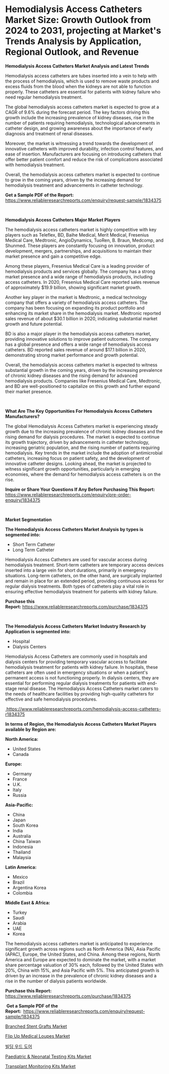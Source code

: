 <p><h1>Hemodialysis Access Catheters Market Size: Growth Outlook from 2024 to 2031, projecting at Market's Trends Analysis by Application, Regional Outlook, and Revenue</h1></p><p><strong>Hemodialysis Access Catheters Market Analysis and Latest Trends</strong></p>
<p><p>Hemodialysis access catheters are tubes inserted into a vein to help with the process of hemodialysis, which is used to remove waste products and excess fluids from the blood when the kidneys are not able to function properly. These catheters are essential for patients with kidney failure who need regular hemodialysis treatment.</p><p>The global hemodialysis access catheters market is expected to grow at a CAGR of 9.6% during the forecast period. The key factors driving this growth include the increasing prevalence of kidney diseases, rise in the number of patients requiring hemodialysis, technological advancements in catheter design, and growing awareness about the importance of early diagnosis and treatment of renal diseases.</p><p>Moreover, the market is witnessing a trend towards the development of innovative catheters with improved durability, infection control features, and ease of insertion. Manufacturers are focusing on introducing catheters that offer better patient comfort and reduce the risk of complications associated with hemodialysis treatment.</p><p>Overall, the hemodialysis access catheters market is expected to continue to grow in the coming years, driven by the increasing demand for hemodialysis treatment and advancements in catheter technology.</p></p>
<p><strong>Get a Sample PDF of the Report:&nbsp;</strong> <a href="https://www.reliableresearchreports.com/enquiry/request-sample/1834375">https://www.reliableresearchreports.com/enquiry/request-sample/1834375</a></p>
<p>&nbsp;</p>
<p><strong>Hemodialysis Access Catheters Major Market Players</strong></p>
<p><p>The hemodialysis access catheters market is highly competitive with key players such as Teleflex, BD, Baihe Medical, Merit Medical, Fresenius Medical Care, Medtronic, AngioDynamics, TuoRen, B. Braun, Medcomp, and Shunmed. These players are constantly focusing on innovation, product development, mergers, partnerships, and acquisitions to maintain their market presence and gain a competitive edge.</p><p>Among these players, Fresenius Medical Care is a leading provider of hemodialysis products and services globally. The company has a strong market presence and a wide range of hemodialysis products, including access catheters. In 2020, Fresenius Medical Care reported sales revenue of approximately $19.9 billion, showing significant market growth.</p><p>Another key player in the market is Medtronic, a medical technology company that offers a variety of hemodialysis access catheters. The company has been focusing on expanding its product portfolio and enhancing its market share in the hemodialysis market. Medtronic reported sales revenue of about $30.1 billion in 2020, indicating substantial market growth and future potential.</p><p>BD is also a major player in the hemodialysis access catheters market, providing innovative solutions to improve patient outcomes. The company has a global presence and offers a wide range of hemodialysis access catheters. BD reported sales revenue of around $17.1 billion in 2020, demonstrating strong market performance and growth potential.</p><p>Overall, the hemodialysis access catheters market is expected to witness substantial growth in the coming years, driven by the increasing prevalence of chronic kidney diseases and the rising demand for advanced hemodialysis products. Companies like Fresenius Medical Care, Medtronic, and BD are well-positioned to capitalize on this growth and further expand their market presence.</p></p>
<p>&nbsp;</p>
<p><strong>What Are The Key Opportunities For Hemodialysis Access Catheters Manufacturers?</strong></p>
<p><p>The global Hemodialysis Access Catheters market is experiencing steady growth due to the increasing prevalence of chronic kidney diseases and the rising demand for dialysis procedures. The market is expected to continue its growth trajectory, driven by advancements in catheter technology, increasing geriatric population, and the rising number of patients requiring hemodialysis. Key trends in the market include the adoption of antimicrobial catheters, increasing focus on patient safety, and the development of innovative catheter designs. Looking ahead, the market is projected to witness significant growth opportunities, particularly in emerging economies, where the demand for hemodialysis access catheters is on the rise.</p></p>
<p><strong>Inquire or Share Your Questions If Any Before Purchasing This Report:</strong> <a href="https://www.reliableresearchreports.com/enquiry/pre-order-enquiry/1834375">https://www.reliableresearchreports.com/enquiry/pre-order-enquiry/1834375</a></p>
<p>&nbsp;</p>
<p><strong>Market Segmentation</strong></p>
<p><strong>The Hemodialysis Access Catheters Market Analysis by types is segmented into:</strong></p>
<p><ul><li>Short Term Catheter</li><li>Long Term Catheter</li></ul></p>
<p><p>Hemodialysis Access Catheters are used for vascular access during hemodialysis treatment. Short-term catheters are temporary access devices inserted into a large vein for short durations, primarily in emergency situations. Long-term catheters, on the other hand, are surgically implanted and remain in place for an extended period, providing continuous access for regular dialysis treatments. Both types of catheters play a vital role in ensuring effective hemodialysis treatment for patients with kidney failure.</p></p>
<p><strong>Purchase this Report:&nbsp;</strong><a href="https://www.reliableresearchreports.com/purchase/1834375">https://www.reliableresearchreports.com/purchase/1834375</a></p>
<p>&nbsp;</p>
<p><strong>The Hemodialysis Access Catheters Market Industry Research by Application is segmented into:</strong></p>
<p><ul><li>Hospital</li><li>Dialysis Centers</li></ul></p>
<p><p>Hemodialysis Access Catheters are commonly used in hospitals and dialysis centers for providing temporary vascular access to facilitate hemodialysis treatment for patients with kidney failure. In hospitals, these catheters are often used in emergency situations or when a patient's permanent access is not functioning properly. In dialysis centers, they are essential for performing regular dialysis treatments for patients with end-stage renal disease. The Hemodialysis Access Catheters market caters to the needs of healthcare facilities by providing high-quality catheters for effective and safe hemodialysis procedures.</p></p>
<p><a href="https://www.reliableresearchreports.com/hemodialysis-access-catheters-r1834375">&nbsp;https://www.reliableresearchreports.com/hemodialysis-access-catheters-r1834375</a></p>
<p><strong>In terms of Region, the Hemodialysis Access Catheters Market Players available by Region are:</strong></p>
<p>
    <p> <strong> North America: </strong>
        <ul>
            <li>United States</li>
            <li>Canada</li>
        </ul>
        </p> 
    <p> <strong> Europe: </strong>
        <ul>
            <li>Germany</li>
            <li>France</li>
            <li>U.K.</li>
            <li>Italy</li>
            <li>Russia</li>
        </ul>
        </p> 
    <p> <strong> Asia-Pacific: </strong>
        <ul>
            <li>China</li>
            <li>Japan</li>
            <li>South Korea</li>
            <li>India</li>
            <li>Australia</li>
            <li>China Taiwan</li>
            <li>Indonesia</li>
            <li>Thailand</li>
            <li>Malaysia</li>
        </ul>
        </p> 
    <p> <strong> Latin America: </strong>
        <ul>
            <li>Mexico</li>
            <li>Brazil</li>
            <li>Argentina Korea</li>
            <li>Colombia</li>
        </ul>
        </p> 
    <p> <strong> Middle East & Africa: </strong>
        <ul>
            <li>Turkey</li>
            <li>Saudi</li>
            <li>Arabia</li>
            <li>UAE</li>
            <li>Korea</li>
        </ul>
    </p>
    </p>
<p><p>The hemodialysis access catheters market is anticipated to experience significant growth across regions such as North America (NA), Asia Pacific (APAC), Europe, the United States, and China. Among these regions, North America and Europe are expected to dominate the market, with a market share percentage valuation of 30% each, followed by the United States with 20%, China with 15%, and Asia Pacific with 5%. This anticipated growth is driven by an increase in the prevalence of chronic kidney diseases and a rise in the number of dialysis patients worldwide.</p></p>
<p><strong>Purchase this Report: </strong><a href="https://www.reliableresearchreports.com/purchase/1834375">https://www.reliableresearchreports.com/purchase/1834375</a></p>
<p>&nbsp;<strong>Get a Sample PDF of the Report:&nbsp;&nbsp;</strong><a href="https://www.reliableresearchreports.com/enquiry/request-sample/1834375">https://www.reliableresearchreports.com/enquiry/request-sample/1834375</a></p>
<p><strong></strong></p>
<p><p><a href="https://github.com/khlifeservices/Market-Research-Report-List-1/blob/main/branched-stent-grafts-market.md">Branched Stent Grafts Market</a></p><p><a href="https://github.com/BraidenLucas2019/Market-Research-Report-List-1/blob/main/flip-up-medical-loupes-market.md">Flip Up Medical Loupes Market</a></p><p><a href="https://github.com/marufmohassin05/Market-Research-Report-List-2/blob/main/945453376753.md">빌딩 우드 도어</a></p><p><a href="https://github.com/theanastasiyah/Market-Research-Report-List-1/blob/main/paediatric-neonatal-testing-kits-market.md">Paediatric & Neonatal Testing Kits Market</a></p><p><a href="https://github.com/lukmanduiky01/Market-Research-Report-List-1/blob/main/transplant-monitoring-kits-market.md">Transplant Monitoring Kits Market</a></p></p>